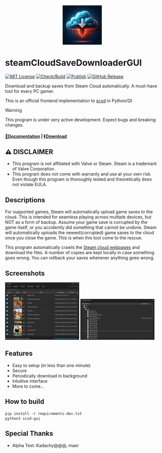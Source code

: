 <p align="center">
<img src="./steamCloudSaveDownloaderGUI/res/scsd_icon.jpg" width="128">
</p>

steamCloudSaveDownloaderGUI
===========
[![MIT License](https://img.shields.io/badge/license-MIT-blue.svg)](LICENSE) [![Check/Build](https://github.com/pyscsd/steamCloudSaveDownloaderGUI/actions/workflows/check-test-build.yml/badge.svg)](https://github.com/pyscsd/steamCloudSaveDownloaderGUI/actions/workflows/check-test-build.yml/) [![Publish](https://github.com/pyscsd/steamCloudSaveDownloaderGUI/actions/workflows/publish.yml/badge.svg)](https://github.com/pyscsd/steamCloudSaveDownloaderGUI/actions/workflows/publish.yml/) [![GitHub Release](https://img.shields.io/github/v/release/pyscsd/steamCloudSaveDownloaderGUI)](https://github.com/pyscsd/steamCloudSaveDownloaderGUI/releases)


Download and backup saves from Steam Cloud automatically. A must-have tool for every PC gamer.

This is an official frontend implementation to [scsd](https://github.com/pyscsd/steamCloudSaveDownloader) in Python/Qt

> [!WARNING]
> This program is under very active development. Expect bugs and breaking changes.

#### [📄Documentation](https://github.com/pyscsd/steamCloudSaveDownloaderGUI/wiki) | [⏬Download](https://github.com/pyscsd/steamCloudSaveDownloaderGUI/releases)

## :warning: DISCLAIMER
- This program is not affiliated with Valve or Steam. Steam is a trademark of Valve Corporation.
- This program does not come with warranty and use at your own risk. Even though this program is thoroughly tested and theoretically does not violate EULA.

## Descriptions
For supported games, Steam will automatically upload game saves to the cloud. This is intended for seamless playing across multiple devices, but NOT as a form of backup. Assume your game save is corrupted by the game itself, or you accidently did something that cannot be undone. Steam will automatically uploads the newest(corrupted) game saves to the cloud once you close the game. This is when this tool come to the rescue.

This program automatically crawls the [Steam cloud webpages](https://store.steampowered.com/account/remotestorage) and download the files. A number of copies are kept locally in case something goes wrong. You can rollback your saves whenever anything goes wrong.

## Screenshots
<p float="left">
    <img src="./docs/screenshots/main_window.png" width="48%" />
    <img src="./docs/screenshots/file_dialog.png" width="48%" />
</p>

## Features
- Easy to setup (in less than one minute)
- Secure
- Periodically download in background
- Intuitive interface
- More to come...

## How to build
```
pip install -r requirements-dev.txt
python3 scsd-gui
```

## Special Thanks
- Alpha Test: Kadachy@@@, maer
